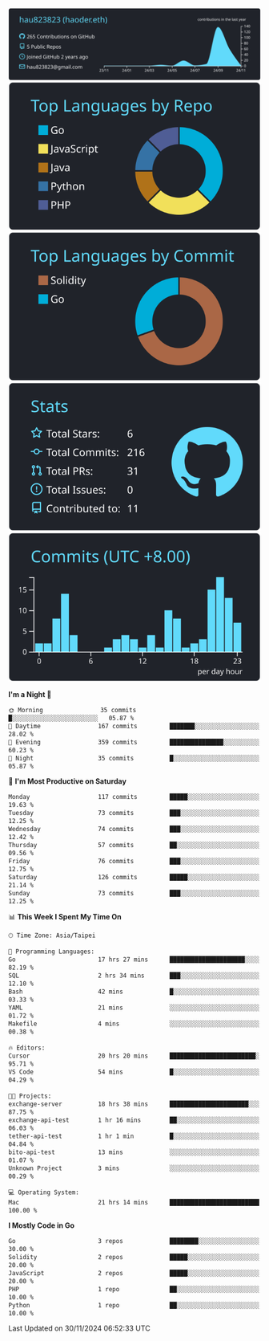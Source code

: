 [![](https://raw.githubusercontent.com/hau823823/hau823823/master/profile-summary-card-output/react/0-profile-details.svg)](https://github.com/vn7n24fzkq/github-profile-summary-cards)
[![](https://raw.githubusercontent.com/hau823823/hau823823/master/profile-summary-card-output/react/1-repos-per-language.svg)](https://github.com/vn7n24fzkq/github-profile-summary-cards) [![](https://raw.githubusercontent.com/hau823823/hau823823/master/profile-summary-card-output/react/2-most-commit-language.svg)](https://github.com/vn7n24fzkq/github-profile-summary-cards)
[![](https://raw.githubusercontent.com/hau823823/hau823823/master/profile-summary-card-output/react/3-stats.svg)](https://github.com/vn7n24fzkq/github-profile-summary-cards) [![](https://raw.githubusercontent.com/hau823823/hau823823/master/profile-summary-card-output/react/4-productive-time.svg)](https://github.com/vn7n24fzkq/github-profile-summary-cards)

<!--START_SECTION:waka-->
**I'm a Night 🦉** 

```text
🌞 Morning                35 commits          █░░░░░░░░░░░░░░░░░░░░░░░░   05.87 % 
🌆 Daytime                167 commits         ███████░░░░░░░░░░░░░░░░░░   28.02 % 
🌃 Evening                359 commits         ███████████████░░░░░░░░░░   60.23 % 
🌙 Night                  35 commits          █░░░░░░░░░░░░░░░░░░░░░░░░   05.87 % 
```
📅 **I'm Most Productive on Saturday** 

```text
Monday                   117 commits         █████░░░░░░░░░░░░░░░░░░░░   19.63 % 
Tuesday                  73 commits          ███░░░░░░░░░░░░░░░░░░░░░░   12.25 % 
Wednesday                74 commits          ███░░░░░░░░░░░░░░░░░░░░░░   12.42 % 
Thursday                 57 commits          ██░░░░░░░░░░░░░░░░░░░░░░░   09.56 % 
Friday                   76 commits          ███░░░░░░░░░░░░░░░░░░░░░░   12.75 % 
Saturday                 126 commits         █████░░░░░░░░░░░░░░░░░░░░   21.14 % 
Sunday                   73 commits          ███░░░░░░░░░░░░░░░░░░░░░░   12.25 % 
```


📊 **This Week I Spent My Time On** 

```text
🕑︎ Time Zone: Asia/Taipei

💬 Programming Languages: 
Go                       17 hrs 27 mins      █████████████████████░░░░   82.19 % 
SQL                      2 hrs 34 mins       ███░░░░░░░░░░░░░░░░░░░░░░   12.10 % 
Bash                     42 mins             █░░░░░░░░░░░░░░░░░░░░░░░░   03.33 % 
YAML                     21 mins             ░░░░░░░░░░░░░░░░░░░░░░░░░   01.72 % 
Makefile                 4 mins              ░░░░░░░░░░░░░░░░░░░░░░░░░   00.38 % 

🔥 Editors: 
Cursor                   20 hrs 20 mins      ████████████████████████░   95.71 % 
VS Code                  54 mins             █░░░░░░░░░░░░░░░░░░░░░░░░   04.29 % 

🐱‍💻 Projects: 
exchange-server          18 hrs 38 mins      ██████████████████████░░░   87.75 % 
exchange-api-test        1 hr 16 mins        ██░░░░░░░░░░░░░░░░░░░░░░░   06.03 % 
tether-api-test          1 hr 1 min          █░░░░░░░░░░░░░░░░░░░░░░░░   04.84 % 
bito-api-test            13 mins             ░░░░░░░░░░░░░░░░░░░░░░░░░   01.07 % 
Unknown Project          3 mins              ░░░░░░░░░░░░░░░░░░░░░░░░░   00.29 % 

💻 Operating System: 
Mac                      21 hrs 14 mins      █████████████████████████   100.00 % 
```

**I Mostly Code in Go** 

```text
Go                       3 repos             ████████░░░░░░░░░░░░░░░░░   30.00 % 
Solidity                 2 repos             █████░░░░░░░░░░░░░░░░░░░░   20.00 % 
JavaScript               2 repos             █████░░░░░░░░░░░░░░░░░░░░   20.00 % 
PHP                      1 repo              ██░░░░░░░░░░░░░░░░░░░░░░░   10.00 % 
Python                   1 repo              ██░░░░░░░░░░░░░░░░░░░░░░░   10.00 % 
```




 Last Updated on 30/11/2024 06:52:33 UTC
<!--END_SECTION:waka-->
